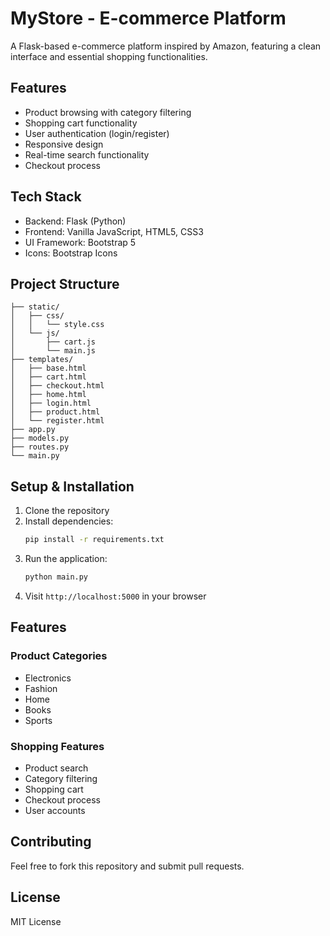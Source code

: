 # MyStore - E-commerce Platform

A Flask-based e-commerce platform inspired by Amazon, featuring a clean interface and essential shopping functionalities.

## Features

- Product browsing with category filtering
- Shopping cart functionality
- User authentication (login/register)
- Responsive design
- Real-time search functionality
- Checkout process

## Tech Stack

- Backend: Flask (Python)
- Frontend: Vanilla JavaScript, HTML5, CSS3
- UI Framework: Bootstrap 5
- Icons: Bootstrap Icons

## Project Structure

```
├── static/
│   ├── css/
│   │   └── style.css
│   └── js/
│       ├── cart.js
│       └── main.js
├── templates/
│   ├── base.html
│   ├── cart.html
│   ├── checkout.html
│   ├── home.html
│   ├── login.html
│   ├── product.html
│   └── register.html
├── app.py
├── models.py
├── routes.py
└── main.py
```

## Setup & Installation

1. Clone the repository
2. Install dependencies:
   ```bash
   pip install -r requirements.txt
   ```
3. Run the application:
   ```bash
   python main.py
   ```
4. Visit `http://localhost:5000` in your browser

## Features

### Product Categories
- Electronics
- Fashion
- Home
- Books
- Sports

### Shopping Features
- Product search
- Category filtering
- Shopping cart
- Checkout process
- User accounts

## Contributing

Feel free to fork this repository and submit pull requests.

## License

MIT License
